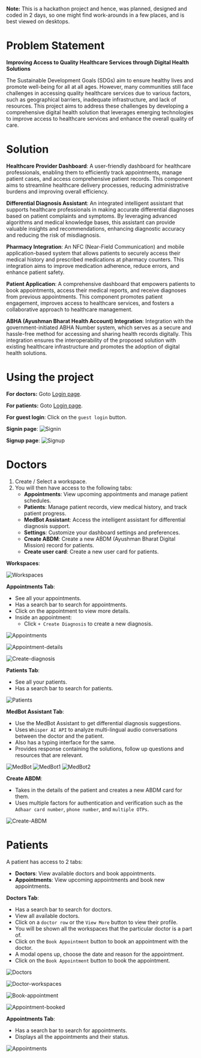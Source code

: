 **Note:** This is a hackathon project and hence, was planned, designed and coded in 2 days, so one might find work-arounds in a few places, and is best viewed on desktops.

# Problem Statement

**Improving Access to Quality Healthcare Services through Digital Health Solutions**

The Sustainable Development Goals (SDGs) aim to ensure healthy lives and promote well-being for all at all ages. However, many communities still face challenges in accessing quality healthcare services due to various factors, such as geographical barriers, inadequate infrastructure, and lack of resources. This project aims to address these challenges by developing a comprehensive digital health solution that leverages emerging technologies to improve access to healthcare services and enhance the overall quality of care.

# Solution

**Healthcare Provider Dashboard**: A user-friendly dashboard for healthcare professionals, enabling them to efficiently track appointments, manage patient cases, and access comprehensive patient records. This component aims to streamline healthcare delivery processes, reducing administrative burdens and improving overall efficiency.

**Differential Diagnosis Assistant**: An integrated intelligent assistant that supports healthcare professionals in making accurate differential diagnoses based on patient complaints and symptoms. By leveraging advanced algorithms and medical knowledge bases, this assistant can provide valuable insights and recommendations, enhancing diagnostic accuracy and reducing the risk of misdiagnosis.

**Pharmacy Integration**: An NFC (Near-Field Communication) and mobile application-based system that allows patients to securely access their medical history and prescribed medications at pharmacy counters. This integration aims to improve medication adherence, reduce errors, and enhance patient safety.

**Patient Application**: A comprehensive dashboard that empowers patients to book appointments, access their medical reports, and receive diagnoses from previous appointments. This component promotes patient engagement, improves access to healthcare services, and fosters a collaborative approach to healthcare management.

**ABHA (Ayushman Bharat Health Account) Integration**: Integration with the government-initiated ABHA Number system, which serves as a secure and hassle-free method for accessing and sharing health records digitally. This integration ensures the interoperability of the proposed solution with existing healthcare infrastructure and promotes the adoption of digital health solutions.

# Using the project

**For doctors:** Goto [Login page](https://web-frontend-blush.vercel.app/).

**For patients:** Goto [Login page](https://web-frontend-blush.vercel.app/user).

**For guest login**: Click on the `guest login` button.

**Signin page**:
![Signin](website-preview/signin.png)

**Signup page**:
![Signup](website-preview/signup.png)

# Doctors

1. Create / Select a workspace.
2. You will then have access to the following tabs:
   - **Appointments**: View upcoming appointments and manage patient schedules.
   - **Patients**: Manage patient records, view medical history, and track patient progress.
   - **MedBot Assistant**: Access the intelligent assistant for differential diagnosis support.
   - **Settings**: Customize your dashboard settings and preferences.
   - **Create ABDM**: Create a new ABDM (Ayushman Bharat Digital Mission) record for patients.
   - **Create user card**: Create a new user card for patients.

**Workspaces**:

![Workspaces](website-preview/doctor/doctor-workspaces.png)

**Appointments Tab**:

- See all your appointments.
- Has a search bar to search for appointments.
- Click on the appointment to view more details.
- Inside an appointment:
  - Click `+ Create Diagnosis` to create a new diagnosis.

![Appointments](website-preview/doctor/doctor-appointments.png)

![Appointment-details](website-preview/doctor/doctor-patient-appointment.png)

![Create-diagnosis](website-preview/doctor/doctor-create-diagnosis.png)

**Patients Tab**:

- See all your patients.
- Has a search bar to search for patients.

![Patients](website-preview/doctor/doctor-patients.png)

**MedBot Assistant Tab**:

- Use the MedBot Assistant to get differential diagnosis suggestions.
- Uses `Whisper AI API` to analyze multi-lingual audio conversations between the doctor and the patient.
- Also has a typing interface for the same.
- Provides response containing the solutions, follow up questions and resources that are relevant.

![MedBot](website-preview/doctor/doctor-medbot.png)
![MedBot1](website-preview/doctor/doctor-medbot-1.png)
![MedBot2](website-preview/doctor/doctor-medbot-2.png)

**Create ABDM**:

- Takes in the details of the patient and creates a new ABDM card for them.
- Uses multiple factors for authentication and verification such as the `Adhaar card number`, `phone number`, and `multiple OTPs`.

![Create-ABDM](website-preview/doctor/doctor-create-abdm.png)

# Patients

A patient has access to 2 tabs:

- **Doctors**: View available doctors and book appointments.
- **Appointments**: View upcoming appointments and book new appointments.

**Doctors Tab**:

- Has a search bar to search for doctors.
- View all available doctors.
- Click on a `doctor row` or the `View More` button to view their profile.
- You will be shown all the workspaces that the particular doctor is a part of.
- Click on the `Book Appointment` button to book an appointment with the doctor.
- A modal opens up, choose the date and reason for the appointment.
- Click on the `Book Appointment` button to book the appointment.

![Doctors](website-preview/patient/patient-all-doctors.png)

![Doctor-workspaces](website-preview/patient/patient-doctor-workspaces.png)

![Book-appointment](website-preview/patient/patient-book-appointment.png)

![Appointment-booked](website-preview/patient/patient-appointment-booked.png)

**Appointments Tab**:

- Has a search bar to search for appointments.
- Displays all the appointments and their status.

![Appointments](website-preview/patient/patient-appointments.png)
